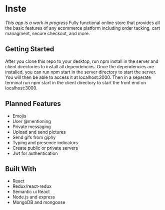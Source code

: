 # Inste 
<em>This app is a work in progress</em>
Fully functional online store that provides all the basic features of any ecommerce platform including order tacking, cart managment, secure checkout, and more.

## Getting Started
After you clone this repo to your desktop, run npm install in the server and client directories to install all dependencies. 
Once the dependencies are installed, you can run npm start in the server directory to start the server. You will then be able to access it at localhost:2000. Then in a seperate terminal run npm start in the client directory to start the front end on localhost:3000.

## Planned Features
<ul> 
  <li>Emojis</li>
  <li>User @mentioning</li>
  <li>Private messaging</li>
  <li>Upload and send pictures</li>
  <li>Send gifs from giphy</li>
  <li>Typing and presence indicators</li>
  <li>Create public or private servers</li>
  <li>Jwt for authentication</li>
</ul>


## Built With
<ul> 
  <li>React</li>
  <li>Redux/react-redux</li>
  <li>Semantic ui React</li>
  <li>Node.js and express</li>
  <li>MongoDB and mongoose</li>  
</ul>

